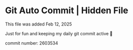 # Git Auto Commit | Hidden File

This file was added Feb 12, 2025

Just for fun and keeping my daily git commit active 🤪

commit number: 2603534

